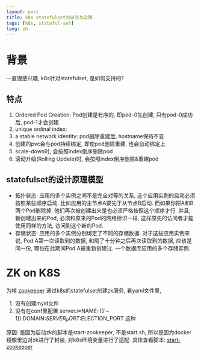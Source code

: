 ```yaml
---
layout: post
title: k8s statefulset的研究与实践
tags: [k8s, stateful-set]
lang: zh
---
```


# 背景
一直很感兴趣, k8s针对statefulset, 是如何支持的? 

## 特点
1. Ordered Pod Creation: Pod创建是有序的, 即pod-0先创建, 只有pod-0成功后, pod-1才会创建
2. unique ordinal index: 
3. a stable network identity: pod删除重建后, hostname保持不变
4. 创建的pvc会与pod持续绑定, 即使pod删除重建, 也会自动绑定上
5. scale-down时, 会按照index倒序删除pod
6. 滚动升级(Rolling Update)时, 会按照index倒序删除&重建pod

## statefulset的设计原理模型

- 拓扑状态: 应用的多个实例之间不是完全对等的关系, 这个应用实例的启动必须按照某些顺序启动. 比如应用的主节点A要先于从节点B启动. 而如果你把A和B两个Pod删除掉, 他们再次被创建出来是也必须严格按照这个顺序才行. 并且, 新创建出来的Pod, 必须和原来的Pod的网络标识一样, 这样原先的访问者才能使用同样的方法, 访问到这个新的Pod.
- 存储状态: 应用的多个实例分别绑定了不同的存储数据. 对于这些应用实例来说, Pod A第一次读取到的数据, 和隔了十分钟之后再次读取到的数据, 应该是同一份, 哪怕在此期间Pod A被重新创建过. 一个数据库应用的多个存储实例.

# ZK on K8S

为啥 [zookeeper](https://kubernetes.io/docs/tutorials/stateful-application/zookeeper/) 通过k8s的statefulset创建zk服务, 看yaml文件里,
1. 没有创建myid文件
2. 没有在conf里配置 server.$i=$NAME-$((i-1)).$DOMAIN:$SERVER_PORT:$ELECTION_PORT 这种


原因: 是因为启动zk的脚本是start-zookeeper, 不是start.sh, 
所以是因为docker镜像里边对zk进行了封装, 对k8s环境变量进行了适配. 具体查看脚本:
[start-zookeeper](https://github.com/kow3ns/kubernetes-zookeeper/blob/master/docker/scripts/start-zookeeper)



